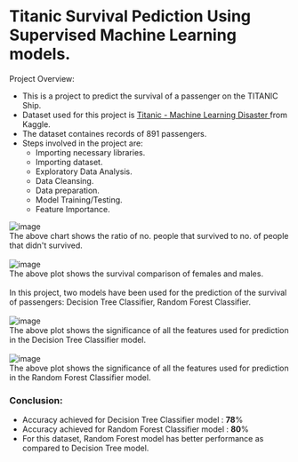 # Titanic Survival Pediction Using Supervised Machine Learning models.
Project Overview:
<ul>
  <li>This is a project to predict the survival of a passenger on the TITANIC Ship.</li>
  <li>Dataset used for this project is <a href="https://www.kaggle.com/competitions/titanic/data" > Titanic - Machine Learning Disaster </a>from Kaggle.</li>
  <li>The dataset containes records of 891 passengers.</li>
  <li>Steps involved in the project are:
    <ul>
      <li>Importing necessary libraries.</li>
      <li>Importing dataset.</li>
      <li>Exploratory Data Analysis.</li>
      <li>Data Cleansing.</li>
      <li>Data preparation.</li>
      <li>Model Training/Testing.</li>
      <li>Feature Importance.</li>
    </ul>
  </li>
</ul>

![image](https://user-images.githubusercontent.com/72664379/207636435-905f1cda-0b66-4c37-bd33-0684cfd0b71d.png)
<br>The above chart shows the ratio of no. people that survived to no. of people that didn't survived.
<br><br>
![image](https://user-images.githubusercontent.com/72664379/207637665-6729e0d4-73c1-411a-b8bc-9725cd19aa24.png)
<br>The above plot shows the survival comparison of females and males.
<br><br>
In this project, two models have been used for the prediction of the survival of passengers: Decision Tree Classifier, Random Forest Classifier.
<br><br>
![image](https://user-images.githubusercontent.com/72664379/207639726-ad52152e-5e08-4400-abe6-9c95ba52ca22.png)
<br>The above plot shows the significance of all the features used for prediction in the Decision Tree Classifier model.
<br><br>
![image](https://user-images.githubusercontent.com/72664379/207640148-951b87b9-0304-4d1a-b052-9c815971a871.png)
<br>The above plot shows the significance of all the features used for prediction in the Random Forest Classifier model.
<br>
<h3>Conclusion:</h3>
<ul>
  <li>Accuracy achieved for Decision Tree Classifier model  : <b>78</b>%</li>
  <li>Accuracy achieved for Random Forest Classifier model  : <b>80</b>%</li>
  <li>For this dataset, Random Forest model has better performance as compared to Decision Tree model.</li>
  </ul>
